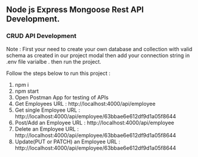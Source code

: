 ## Node js Express Mongoose Rest API Development.
### CRUD API Development

Note : First your need to create your own database and collection with valid schema as created in our project modal then add your connection string in .env file varialbe . then run the project.

Follow the steps below to run this project :

1. npm i
2. npm start
3. Open Postman App for testing of APIs
4. Get Employees URL : http://localhost:4000/api/employee
5. Get single Employee URL : http://localhost:4000/api/employee/63bbae6e612df9d1a05f8644
6. Post/Add an Employee URL : http://localhost:4000/api/employee
7. Delete an Employee URL : http://localhost:4000/api/employee/63bbae6e612df9d1a05f8644
8. Update(PUT or PATCH) an Employee URL : http://localhost:4000/api/employee/63bbae6e612df9d1a05f8644
